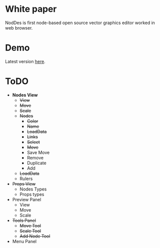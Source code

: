 # White paper
NodDes is first node-based open source vector graphics editor worked in web browser. 

# Demo
Latest version [here](https://vladchekunov.github.io/NIR/).

# ToDO
* **Nodes View**
	* ~~View~~
	* ~~Move~~
	* ~~Scale~~
	* ~~Nodes~~
		* ~~Color~~
		* ~~Name~~
		* ~~LoadData~~
		* ~~Links~~
		* ~~Select~~
		* ~~Move~~
		* Save Move
		* Remove
		* Duplicate
		* Add
	* ~~LoadData~~
	* Rulers
* ~~Props View~~
	* Nodes Types
	* Props types
* Preview Panel
	* View
	* Move
	* Scale
 * ~~Tools Panel~~
 	* ~~Move Tool~~
 	* ~~Scale Tool~~
 	* ~~Add Node Tool~~
 * Menu Panel